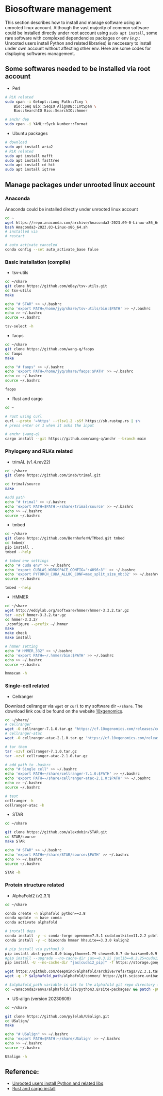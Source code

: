 # Biosoftware management

This section describes how to install and manage software using an unrooted linux account. Although the vast majority of common software could be installed directly under root account using `sudo apt install`, some rare software with complexed dependencies packages or env (_e.g._: Unrooted users install Python and related libraries) is neccesary to install under own account without affecting other env. Here are some codes for displaying softwares management.

## Some softwares needed to be installed via root account

- Perl

```bash
# RLK related
sudo cpan -i Getopt::Long Path::Tiny \
    Bio::Seq Bio::SeqIO AlignDB::IntSpan \
    Bio::SearchIO Bio::SearchIO::hmmer

# anchr dep
sudo cpan -i YAML::Syck Number::Format
```

- Ubuntu packages

```bash
# download
sudo apt install aria2
# RLK related
sudo apt install mafft
sudo apt install fasttree
sudo apt install cd-hit
sudo apt install iqtree
```

## Manage packages under unrooted linux account

### Anaconda

Anaconda could be installed directly under unrooted linux account

```bash
cd ~
wget https://repo.anaconda.com/archive/Anaconda3-2023.09-0-Linux-x86_64.sh
bash Anaconda3-2023.03-Linux-x86_64.sh
# installed via 
# restart

# auto activate canceled
conda config --set auto_activate_base false
```

### Basic installation (compile)

- tsv-utils

```bash
cd ~/share
git clone https://github.com/eBay/tsv-utils.git
cd tsv-utils
make

echo "# STAR" >> ~/.bashrc
echo 'export PATH=/home/jyq/share/tsv-utils/bin:$PATH' >> ~/.bashrc
echo >> ~/.bashrc
source ~/.bashrc

tsv-select -h
```

- faops

```bash
cd ~/share
git clone https://github.com/wang-q/faops
cd faops
make

echo "# faops" >> ~/.bashrc
echo 'export PATH=/home/jyq/share/faops:$PATH' >> ~/.bashrc
echo >> ~/.bashrc
source ~/.bashrc

faops
```

- Rust and cargo

```bash
cd ~

# rust using curl
curl --proto '=https' --tlsv1.2 -sSf https://sh.rustup.rs | sh
# press enter or 1 when it asks the input

# anchr (wang-q)
cargo install --git https://github.com/wang-q/anchr --branch main
```

### Phylogeny and RLKs related

- trimAL (v1.4.rev22)

```bash
cd ~/share
git clone https://github.com/inab/trimal.git

cd trimal/source
make

#add path
echo "# trimal" >> ~/.bashrc
echo 'export PATH=$PATH:~/share/trimal/source' >> ~/.bashrc
echo >> ~/.bashrc
source ~/.bashrc
```

- tmbed

```bash
cd ~/share
git clone https://github.com/BernhoferM/TMbed.git tmbed
cd tmbed/
pip install .
tmbed --help

# tmbed env settings
echo "# cuda env" >> ~/.bashrc
echo 'export CUBLAS_WORKSPACE_CONFIG=":4096:8"' >> ~/.bashrc
echo 'export PYTORCH_CUDA_ALLOC_CONF=max_split_size_mb:32' >> ~/.bashrc
source ~/.bashrc

tmbed --help
```

- HMMER

```bash
cd ~/share
wget http://eddylab.org/software/hmmer/hmmer-3.3.2.tar.gz
tar -xzvf hmmer-3.3.2.tar.gz
cd hmmer-3.3.2/
./configure --prefix ~/.hmmer
make
make check
make install

# hmmer setting
echo "# HMMER_332" >> ~/.bashrc
echo 'export PATH=~/.hmmer/bin:$PATH' >> ~/.bashrc
echo >> ~/.bashrc
source ~/.bashrc

hmmscan -h
```

### Single-cell related

- Cellranger

Download cellranger via `wget` or `curl` to my software dir `~/share`. The download link could be found on the website [10xgenomics](https://support.10xgenomics.com/single-cell-gene-expression/software/overview/welcome).

```bash
cd ~/share/
# cellranger
wget -O cellranger-7.1.0.tar.gz "https://cf.10xgenomics.com/releases/cell-exp/cellranger-7.1.0.tar.gz?Expires=1680805080&Policy=eyJTdGF0ZW1lbnQiOlt7IlJlc291cmNlIjoiaHR0cHM6Ly9jZi4xMHhnZW5vbWljcy5jb20vcmVsZWFzZXMvY2VsbC1leHAvY2VsbHJhbmdlci03LjEuMC50YXIuZ3oiLCJDb25kaXRpb24iOnsiRGF0ZUxlc3NUaGFuIjp7IkFXUzpFcG9jaFRpbWUiOjE2ODA4MDUwODB9fX1dfQ__&Signature=i6cFr79khQt8vYd-lOuN6YiHDMt5~qvtN0DGaSlzZ7lf676CYdL-~msHdxFp1sNQESSGY1GvRF5hBNUzt7OcmNDqz4mDTiPDRrHj3-nkcDmS1YnWqaxXTS7M95pjdRjqt8udJjALr3YKHeZN8uJU6TNf1IIsm7Jgqr5eSM7dJGlFnwPLAz9rzFADKOaeDTG5a-CuEq8-7GL4cbjyNzshvFOThmAUnYFbKQfjennorucsdYD1B2AlJEiEtEykaKUeQ4DhVZZose51R6qMkFj4iCFgMjdB4EgcRyvNkmIQ6j4kZZsEJl6CF8hROOYckalVk1EKlod9LQTHf3fCD3Zlkg__&Key-Pair-Id=APKAI7S6A5RYOXBWRPDA"
# cellranger-atac
wget -O cellranger-atac-2.1.0.tar.gz "https://cf.10xgenomics.com/releases/cell-atac/cellranger-atac-2.1.0.tar.gz?Expires=1680813186&Policy=eyJTdGF0ZW1lbnQiOlt7IlJlc291cmNlIjoiaHR0cHM6Ly9jZi4xMHhnZW5vbWljcy5jb20vcmVsZWFzZXMvY2VsbC1hdGFjL2NlbGxyYW5nZXItYXRhYy0yLjEuMC50YXIuZ3oiLCJDb25kaXRpb24iOnsiRGF0ZUxlc3NUaGFuIjp7IkFXUzpFcG9jaFRpbWUiOjE2ODA4MTMxODZ9fX1dfQ__&Signature=dHBrc-5MMWr-6hTLwDIgorZIupXByEcbI6jjA8hQTsd1aWOfgHGUKXGKsukjmw2zp8ehD2yxduUmpuMyIymctkIEuavk6jYSHS6mekyi8S0hKfE9qk8Zya-VP8gIyqVy5LaFgtFdt164-yVBKjA9kLVdBJ5qghs2WNOhJqQ2es~iH8rdb5L2OSjdv0hHTIuypMQobOKSt27kKfOPtbV-f~~g1d1MxrgBJJXu7JDS-QwLwqbU3eDUPz2IE5XqmsFYEkxAlOlYszdv-kIGxc37AvwBavMJfMzJqIlcVvi53N4szZGqqQ4V4f-p8q0oh2RYJA-fe3sOFK6fBYI0gFeeeQ__&Key-Pair-Id=APKAI7S6A5RYOXBWRPDA"

# tar them
tar -xzvf cellranger-7.1.0.tar.gz
tar -xzvf cellranger-atac-2.1.0.tar.gz

# add path to .bashrc
echo "# Single cell" >> ~/.bashrc
echo 'export PATH=~/share/cellranger-7.1.0:$PATH' >> ~/.bashrc
echo 'export PATH=~/share/cellranger-atac-2.1.0:$PATH' >> ~/.bashrc
echo >> ~/.bashrc
source ~/.bashrc

# test
cellranger -h
cellranger-atac -h
```

- STAR

```bash
cd ~/share

git clone https://github.com/alexdobin/STAR.git
cd STAR/source
make STAR

echo "# STAR" >> ~/.bashrc
echo 'export PATH=~/share/STAR/source:$PATH' >> ~/.bashrc
echo >> ~/.bashrc
source ~/.bashrc

STAR -h
```

### Protein structure related

- AlphaFold2 (v2.3.1)

```bash
cd ~/share

conda create -n alphafold python==3.8
conda update -n base conda
conda activate alphafold

# install deps
conda install -y -c conda-forge openmm==7.5.1 cudatoolkit==11.2.2 pdbfixer
conda install -y -c bioconda hmmer hhsuite==3.3.0 kalign2

# pip install via python3.9
pip install absl-py==1.0.0 biopython==1.79 chex==0.0.7 dm-haiku==0.0.9 dm-tree==0.1.6 immutabledict==2.0.0 jax==0.3.25 ml-collections==0.1.0 numpy==1.21.6 pandas==1.3.4 protobuf==3.20.1 scipy==1.7.0 tensorflow-cpu==2.9.0
#pip install --upgrade --no-cache-dir jax==0.3.25 jaxlib==0.3.25+cuda11.cudnn805 -f https://storage.googleapis.com/jax-releases/jax_cuda_releases.html
pip install -U --no-cache-dir "jax[cuda12_pip]" -f https://storage.googleapis.com/jax-releases/jax_cuda_releases.html

wget https://github.com/deepmind/alphafold/archive/refs/tags/v2.3.1.tar.gz && tar -xzf v2.3.1.tar.gz && export alphafold_path="$(pwd)/alphafold-2.3.1"
wget -q -P $alphafold_path/alphafold/common/ https://git.scicore.unibas.ch/schwede/openstructure/-/raw/7102c63615b64735c4941278d92b554ec94415f8/modules/mol/alg/src/stereo_chemical_props.txt

# $alphafold_path variable is set to the alphafold git repo directory (absolute path)
cd ~/anaconda3/envs/alphafold/lib/python3.8/site-packages/ && patch -p0 < $alphafold_path/docker/openmm.patch
```

- US-align (version 20230609)

```bash
cd ~/share

git clone https://github.com/pylelab/USalign.git
cd USalign/
make

echo "# USalign" >> ~/.bashrc
echo 'export PATH=$PATH:~/share/USalign' >> ~/.bashrc
echo >> ~/.bashrc
source ~/.bashrc

USalign -h
```

## Reference:

- [Unrooted users install Python and related libs](https://blog.csdn.net/JohinieLi/article/details/103710021)
- [Rust and cargo install](https://linux.cn/article-13938-1.html)
